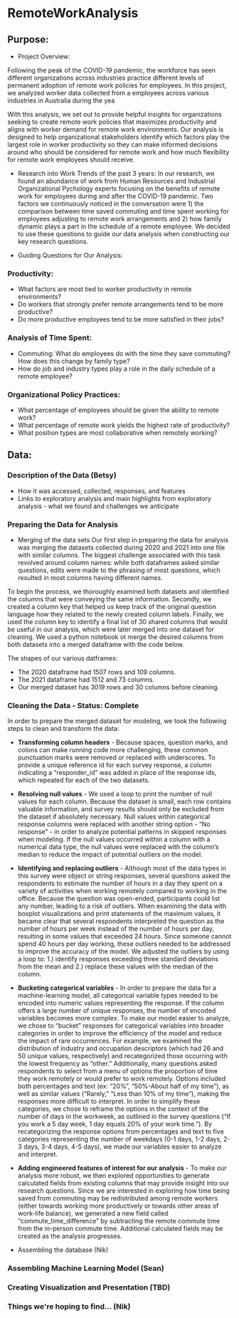 # RemoteWorkAnalysis

## Purpose:

* Project Overview:

Following the peak of the COVID-19 pandemic, the workforce has seen different organizations across industries practice different levels of permanent adoption of remote work policies for employees. In this project, we analyzed worker data collected from a  employees across various industries in  Australia during the yea

With this analysis, we set out to provide helpful insights for organizations seeking to create remote work policies that maximizes productivity and aligns with worker demand for remote work environments. Our analysis is designed to help organizational stakeholders identify which factors play the largest role in worker productivity so they can make informed decisions around who should be considered for remote work and how much flexibility for remote work employees should receive. 

* Research into Work Trends of the past 3 years:
In our research, we found an abundance of work from Human Resources and Industrial Organizational Pychology experts focusing on the benefits of remote work for employees during and after the COVID-19 pandemic. Two factors we continuously noticed in the conversation were 1) the comparison between time saved commuting and time spent working for employees adjusting to remote work arrangements and 2) how family dynamic plays a part in the schedule of a remote employee. We decided to use these questions to guide our data analysis when constructing our key research questions. 

* Guiding Questions for Our Analysis:
### Productivity:
  - What factors are most tied to worker productivity in remote environments?
  - Do workers that strongly prefer remote arrangements tend to be more productive? 
  - Do more productive employees tend to be more satisfied in their jobs?

### Analysis of Time Spent:
  - Commuting: What do employees do with the time they save commuting? How does this change by family type?
  - How do job and industry types play a role in the daily schedule of a remote employee?
  
### Organizational Policy Practices: 
  - What percentage of employees should be given the ability to remote work? 
  - What percentage of remote work yields the highest rate of productivity? 
  - What position types are most collaborative when remotely working?
  

## Data:
### Description of the Data (Betsy)
* How it was accessed, collected, responses, and features
* Links to exploratory analysis and main highlights from exploratory analysis - what we found and challenges we anticipate

### Preparing the Data for Analysis
* Merging of the data sets 
Our first step in preparing the data for analysis was merging the datasets collected during 2020 and 2021 into one file with similar columns. The biggest challenge associated with this task revolved around column names: while both dataframes asked similar questions, edits were made to the phrasing of most questions, which resulted in most columns having different names. 

To begin the process, we thoroughly examined both datasets and identified the columns that were conveying the same information. Secondly, we created a column key that helped us keep track of the original question language how they related to the newly created column labels. Finally, we used the column key to identify a final list of 30 shared columns that would be useful in our analysis, which were later merged into one dataset for cleaning. We used a python notebook ot merge the desired columns from both datasets into a merged dataframe with the code below. 

The shapes of our various datframes:
- The 2020 dataframe had 1507 rows and 109 columns.
- The 2021 dataframe had 1512 and 73 columns.
- Our merged dataset has 3019 rows and 30 columns before cleaning. 

### Cleaning the Data - Status: Complete

In order to prepare the merged dataset for modeling, we took the following steps to clean and transform the data:
*   **Transforming column headers** - Because spaces, question marks, and colons can make running code more challenging, these common punctuation marks were removed or replaced with underscores. To provide a unique reference id for each survey response, a column indicating a “responder_id” was added in place of the response ids, which repeated for each of the two datasets.
*   **Resolving null values** - We used a loop to print the number of null values for each column. Because the dataset is small, each row contains valuable information, and survey results should only be excluded from the dataset if absolutely necessary. Null values within categorical response columns were replaced with another string option - “No response” - in order to analyze potential patterns in skipped responses when modeling. If the null values occurred within a column with a numerical data type, the null values were replaced with the column’s median to reduce the impact of potential outliers on the model. 
*   **Identifying and replacing outliers** - Although most of the data types in this survey were object or string responses, several questions asked the respondents to estimate the number of hours in a day they spent on a variety of activities when working remotely compared to working in the office. Because the question was open-ended, participants could list any number, leading to a risk of outliers. When examining the data with boxplot visualizations and print statements of the maximum values, it became clear that several respondents interpreted the question as the number of hours per week instead of the number of hours per day, resulting in some values that exceeded 24 hours. Since someone cannot spend 40 hours per day working, these outliers needed to be addressed to improve the accuracy of the model. We adjusted the outliers by using a loop to: 1.)  identify responses exceeding three standard deviations from the mean and 2.) replace these values with the median of the column. 
*   **Bucketing categorical variables** - In order to prepare the data for a machine-learning model, all categorical variable types needed to be encoded into numeric values representing the response. If the column offers a large number of unique responses, the number of encoded variables becomes more complex. To make our model easier to analyze, we chose to “bucket” responses for categorical variables into broader categories in order to improve the efficiency of the model and reduce the impact of rare occurrences. For example, we examined the distribution of industry and occupation descriptors (which had 26 and 50 unique values, respectively) and recategorized those occurring with the lowest frequency as “other.” Additionally, many questions asked respondents to select from a menu of options the proportion of time they work remotely or would prefer to work remotely. Options included both percentages and text (ex: “20%”, “50%-About half of my time”), as well as similar values (“Rarely,” “Less than 10% of my time”), making the responses more difficult to interpret. In order to simplify these categories, we chose to reframe the options in the context of the number of days in the workweek, as outlined in the survey questions (“If you work a 5 day week, 1 day equals 20% of your work time.”). By recategorizing the response options from percentages and text to five categories representing the number of weekdays (0-1 days, 1-2 days, 2-3 days, 3-4 days, 4-5 days), we made our variables easier to analyze and interpret.   
*   **Adding engineered features of interest for our analysis** - To make our analysis more robust, we then explored opportunities to generate calculated fields from existing columns that may provide insight into our research questions. Since we are interested in exploring how time being saved from commuting may be redistributed among remote workers (either towards working more productively or towards other areas of work-life balance), we generated a new field called “commute_time_difference” by subtracting the remote commute time from the in-person commute time. Additional calculated fields may be created as the analysis progresses.   


* Assembling the database (Nik)

### Assembling Machine Learning Model (Sean)

### Creating Visualization and Presentation (TBD)

### Things we're hoping to find... (Nik)
